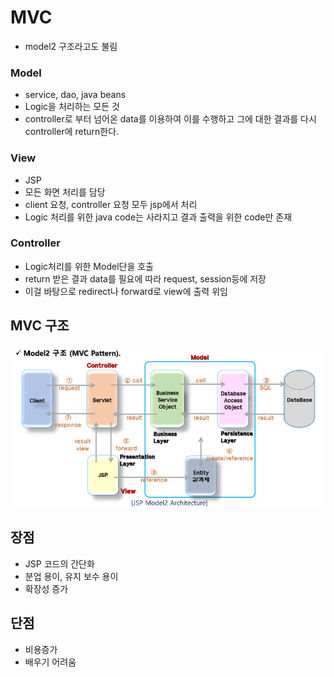 # MVC

- model2 구조라고도 불림

### Model

- service, dao, java beans
- Logic을 처리하는 모든 것
- controller로 부터 넘어온 data를 이용하여 이를 수행하고 그에 대한 결과를 다시 controller에 return한다.

### View

- JSP
- 모든 화면 처리를 담당
- client 요청, controller 요청 모두 jsp에서 처리
- Logic 처리를 위한 java code는 사라지고 결과 출력을 위한 code만 존재

### Controller

- Logic처리를 위한 Model단을 호출
- return 받은 결과 data를 필요에 따라 request, session등에 저장
- 이걸 바탕으로 redirect나 forward로 view에 출력 위임

## MVC 구조

![Untitled](resources/MVC%207cf650400f58455693db0bd110b45cc2/Untitled.png)

## 장점

- JSP 코드의 간단화
- 분업 용이, 유지 보수 용이
- 확장성 증가

## 단점

- 비용증가
- 배우기 어려움
